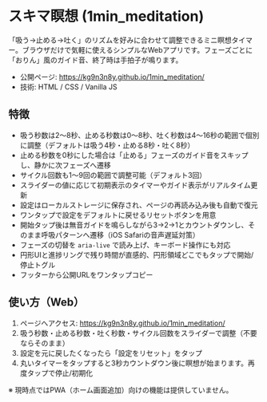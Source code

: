 # スキマ瞑想 (1min_meditation)

「吸う→止める→吐く」のリズムを好みに合わせて調整できるミニ瞑想タイマー。ブラウザだけで気軽に使えるシンプルなWebアプリです。フェーズごとに「おりん」風のガイド音、終了時は手拍子が鳴ります。

- 公開ページ: https://kg9n3n8y.github.io/1min_meditation/
- 技術: HTML / CSS / Vanilla JS

## 特徴
- 吸う秒数は2〜8秒、止める秒数は0〜8秒、吐く秒数は4〜16秒の範囲で個別に調整（デフォルトは吸う4秒・止める8秒・吐く8秒）
- 止める秒数を0秒にした場合は「止める」フェーズのガイド音をスキップし、静かに次フェーズへ遷移
- サイクル回数も1〜9回の範囲で調整可能（デフォルト3回）
- スライダーの値に応じて初期表示のタイマーやガイド表示がリアルタイム更新
- 設定はローカルストレージに保存され、ページの再読み込み後も自動で復元
- ワンタップで設定をデフォルトに戻せるリセットボタンを用意
- 開始タップ後は無音ガイドを鳴らしながら3→2→1とカウントダウンし、そのまま呼吸パターンへ遷移（iOS Safariの音声遅延対策）
- フェーズの切替を `aria-live` で読み上げ、キーボード操作にも対応
- 円形UIと進捗リングで残り時間が直感的、円形領域どこでもタップで開始/停止トグル
- フッターから公開URLをワンタップコピー

## 使い方（Web）
1. ページへアクセス: https://kg9n3n8y.github.io/1min_meditation/
2. 吸う秒数・止める秒数・吐く秒数・サイクル回数をスライダーで調整（不要ならそのまま）
3. 設定を元に戻したくなったら「設定をリセット」をタップ
4. 丸いタイマーをタップすると3秒カウントダウン後に瞑想が始まります。再度タップで停止/初期化

※ 現時点ではPWA（ホーム画面追加）向けの機能は提供していません。
